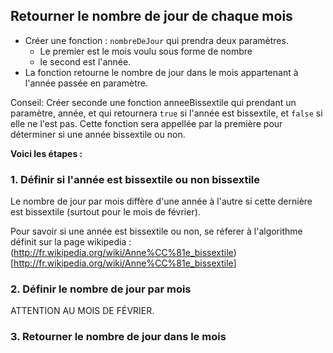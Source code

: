 ## Retourner le nombre de jour de chaque mois

* Créer une fonction : `nombreDeJour` qui prendra deux paramètres.
  * Le premier est le mois voulu sous forme de nombre
  * le second est l'année.
* La fonction retourne le nombre de jour dans le mois appartenant à l'année passée en paramètre.

Conseil: Créer seconde une fonction anneeBissextile qui prendant un paramètre, année, et qui retournera `true` si l'année est bissextile, et `false` si elle ne l'est pas. Cette fonction sera appellée par la première pour déterminer si une année bissextile ou non.

**Voici les étapes :**

### 1. Définir si l'année est bissextile ou non bissextile
Le nombre de jour par mois diffère d'une année à l'autre si cette dernière est bissextile (surtout pour le mois de février).

Pour savoir si une année est bissextile ou non, se réferer à l'algorithme définit sur la page wikipedia : (http://fr.wikipedia.org/wiki/Anne%CC%81e_bissextile)[http://fr.wikipedia.org/wiki/Anne%CC%81e_bissextile]

### 2. Définir le nombre de jour par mois
ATTENTION AU MOIS DE FÉVRIER.

### 3. Retourner le nombre de jour dans le mois
